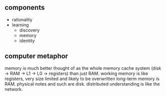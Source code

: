 ## components
* rationality
* learning 
    * discovery
    * memory
    * identity

## computer metaphor
memory is much better thought of as the whole memory cache system (disk -> RAM -> L1 -> L0 -> registers) than just RAM.
working memory is like registers, very size limited and likely to be overwritten
long-term memory is RAM.
physical notes and such are disk.
distributed understanding is like the network.


